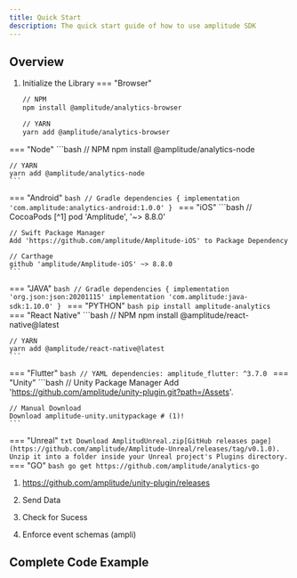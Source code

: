 ```yaml
---
title: Quick Start
description: The quick start guide of how to use amplitude SDK
---
```


## Overview
1. Initialize the Library
=== "Browser"
    ```bash
	// NPM
    npm install @amplitude/analytics-browser

	// YARN
    yarn add @amplitude/analytics-browser
    ```
=== "Node"
	```bash
	// NPM
	npm install @amplitude/analytics-node

	// YARN
	yarn add @amplitude/analytics-node
	```
=== "Android"
	```bash
	// Gradle
	dependencies {
  		implementation 'com.amplitude:analytics-android:1.0.0'
	}
	```
=== "iOS"
    ```bash
	// CocoaPods [^1]
    pod 'Amplitude', '~> 8.8.0'

	// Swift Package Manager
	Add 'https://github.com/amplitude/Amplitude-iOS' to Package Dependency

	// Carthage
	github 'amplitude/Amplitude-iOS' ~> 8.8.0
	```
=== "JAVA"
	```bash
	// Gradle
	dependencies {
	    implementation 'org.json:json:20201115'
	    implementation 'com.amplitude:java-sdk:1.10.0'
	}
	```
=== "PYTHON"
	```bash
	pip install amplitude-analytics
	```
=== "React Native"
	```bash
	// NPM
	npm install @amplitude/react-native@latest

	// YARN
	yarn add @amplitude/react-native@latest
	```
=== "Flutter"
	```bash
	// YAML
	dependencies:
  		amplitude_flutter: ^3.7.0
	```
=== "Unity"
	```bash
	// Unity Package Manager
	Add 'https://github.com/amplitude/unity-plugin.git?path=/Assets'.

	// Manual Download
	Download amplitude-unity.unitypackage # (1)!
	```
=== "Unreal"
	```txt
	Download AmplitudUnreal.zip[GitHub releases page](https://github.com/amplitude/Amplitude-Unreal/releases/tag/v0.1.0).
	Unzip it into a folder inside your Unreal project's Plugins directory.
	```
=== "GO"
	```bash
	go get https://github.com/amplitude/analytics-go
	```

1. https://github.com/amplitude/unity-plugin/releases





2. Send Data
3. Check for Sucess
4. Enforce event schemas  (ampli)

## Complete Code Example